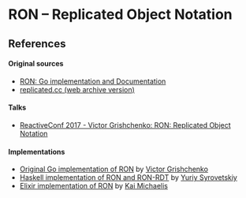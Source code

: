 # RON – Replicated Object Notation

## References

#### Original sources

- [RON: Go implementation and Documentation](https://github.com/gritzko/ron)
- [replicated.cc (web archive version)](https://web.archive.org/web/20230406021121/http://replicated.cc/)

#### Talks

- [ReactiveConf 2017 - Victor Grishchenko: RON: Replicated Object Notation](https://www.youtube.com/watch?v=0Xx9kkTMi10)

#### Implementations

- [Original Go implementation of RON](https://github.com/gritzko/ron) by [Victor Grishchenko](https://github.com/gritzko)
- [Haskell implementation of RON and RON-RDT](https://github.com/ff-notes/ron) by [Yuriy Syrovetskiy](https://github.com/cblp)
- [Elixir implementation of RON](https://github.com/flanfly/ronex) by [Kai Michaelis](https://github.com/flanfly)
